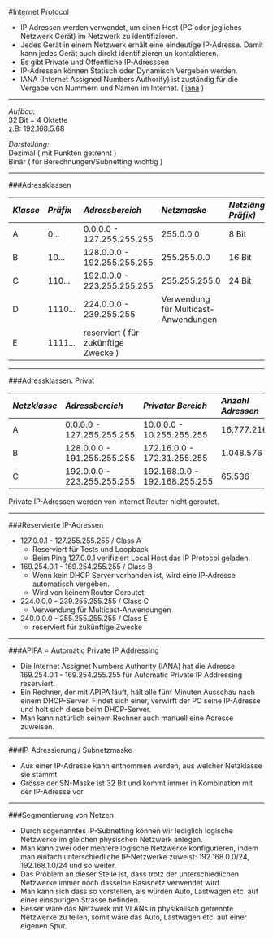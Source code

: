 #Internet Protocol

- IP Adressen werden verwendet, um einen Host (PC oder jegliches Netzwerk Gerät) im Netzwerk zu identifizieren.
- Jedes Gerät in einem Netzwerk erhält eine eindeutige IP-Adresse. Damit kann jedes Gerät auch direkt identifizieren un kontaktieren. 
- Es gibt Private und Öffentliche IP-Adresssen 
- IP-Adressen können Statisch oder Dynamisch Vergeben werden.
- IANA (Internet Assigned Numbers Authority) ist zuständig für die Vergabe von Nummern und Namen im Internet. ( [iana](http://www.iana.org) )

---
*Aufbau:*   
32 Bit = 4 Oktette   
z.B: 192.168.5.68  

*Darstellung:*  
Dezimal ( mit Punkten getrennt )    
Binär ( für Berechnungen/Subnetting wichtig )  

---

###Adressklassen

|*Klasse*|*Präfix*|*Adressbereich*|*Netzmaske*|*Netzlänge(mit Präfix)*|*Host-länge*|*Netze*|*Hosts pro Netz*|*CIDR Suffix*|  
|:----|:----|:----|:---|:---|:---|:---|:---|:---|
| A | 0... | 0.0.0.0 - 127.255.255.255 | 255.0.0.0 |8 Bit|24 Bit|128|16.777.214|/8|
| B | 10... | 128.0.0.0 - 192.255.255.255 |255.255.0.0 | 16 Bit | 16 Bit | 16.384 | 65.534 | /16 |
| C | 110... | 192.0.0.0 - 223.255.255.255 | 255.255.255.0 | 24 Bit | 8 Bit | 2.097.152 | 254 | /24 |
| D | 1110... | 224.0.0.0 - 239.255.255 | Verwendung für Multicast-Anwendungen ||||||
| E | 1111... | reserviert ( für zukünftige Zwecke ) |||||||


---

###Adressklassen: Privat

|*Netzklasse*|*Adressbereich*|*Privater Bereich*|*Anzahl Adressen*|*CIDR Suffix*|
|:---|:---|:---|:---|:---|
| A | 0.0.0.0 - 127.255.255.255 | 10.0.0.0 - 10.255.255.255 | 16.777.216 | /8 |
| B | 128.0.0.0 - 191.255.255.255 | 172.16.0.0 - 172.31.255.255 | 1.048.576 | /12 |
| C | 192.0.0.0 - 223.255.255.255 | 192.168.0.0 - 192.168.255.255 | 65.536 | /16 |


Private IP-Adressen werden von Internet Router nicht geroutet.

---

###Reservierte IP-Adressen 
- 127.0.0.1 - 127.255.255.255 / Class A
	- Reserviert für Tests und Loopback 
	- Beim Ping 127.0.0.1 verifiziert Local Host das IP Protocol geladen.
- 169.254.0.1 - 169.254.255.255 / Class B
	- Wenn kein DHCP Server vorhanden ist, wird eine IP-Adresse automatisch vergeben. 
	- Wird von keinem Router Geroutet
- 224.0.0.0 - 239.255.255.255 / Class C
	- Verwendung für Multicast-Anwendungen 
- 240.0.0.0 - 255.255.255.255 / Class E
	- reserviert für zukünftige Zwecke 

---

###APIPA = Automatic Private IP Addressing
- Die Internet Assignet Numbers Authority (IANA) hat die Adresse 169.254.0.1 - 169.254.255.255 für Automatic Private IP Addressing reserviert.
- Ein Rechner, der mit APIPA läuft, hält alle fünf Minuten Ausschau nach einem DHCP-Server. Findet sich einer, verwirft der PC seine IP-Adresse und holt sich diese beim DHCP-Server.
- Man kann natürlich seinem Rechner auch manuell eine Adresse zuweisen. 

---

###IP-Adressierung / Subnetzmaske
- Aus einer IP-Adresse kann entnommen werden, aus welcher Netzklasse sie stammt
- Grösse der SN-Maske ist 32 Bit und kommt immer in Kombination mit der IP-Adresse vor.

---
###Segmentierung von Netzen 
- Durch sogenanntes IP-Subnetting können wir lediglich logische Netzwerke im gleichen physischen Netzwerk anlegen.
- Man kann zwei oder mehrere logische Netzwerke konfigurieren, indem man einfach unterschiedliche IP-Netzwerke zuweist: 192.168.0.0/24, 192.168.1.0/24 und so weiter.
- Das Problem an dieser Stelle ist, dass trotz der unterschiedlichen Netzwerke immer noch dasselbe Basisnetz verwendet wird. 
- Man kann sich dass so vorstellen, als würden Auto, Lastwagen etc. auf einer einspurigen Strasse befinden. 
- Besser wäre das Netzwerk mit VLANs in physikalisch getrennte Netzwerke zu teilen, somit wäre das Auto, Lastwagen etc. auf einer eigenen Spur.



